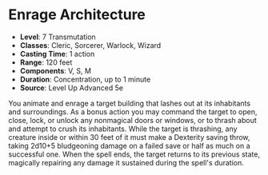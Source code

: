 # Enrage Architecture

- **Level**: 7 Transmutation
- **Classes**: Cleric, Sorcerer, Warlock, Wizard
- **Casting Time**: 1 action
- **Range**: 120 feet
- **Components**: V, S, M
- **Duration**: Concentration, up to 1 minute
- **Source**: Level Up Advanced 5e

You animate and enrage a target building that lashes out at its inhabitants and surroundings. As a bonus action you may command the target to open, close, lock, or unlock any nonmagical doors or windows, or to thrash about and attempt to crush its inhabitants. While the target is thrashing, any creature inside or within 30 feet of it must make a Dexterity saving throw, taking 2d10+5 bludgeoning damage on a failed save or half as much on a successful one. When the spell ends, the target returns to its previous state, magically repairing any damage it sustained during the spell's duration.

